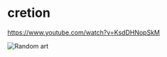 cretion
================

https://www.youtube.com/watch?v=KsdDHNopSkM

![Random art](http://i.imgur.com/wDaeVND.png)
